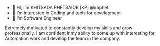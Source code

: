 - 👋 Hi, I’m KHITSADA PHETSAIOR [KP]  @khphet
- 👀 I’m interested in Coding and tools for development 
- 🌱 I’m Software Engineer

Extremely motivated to constantly develop my skills and grow professionally. I am confident inmy ability to come up with interesting for Automation work and develop the team in the company.

<!---
khphet/khphet is a ✨ special ✨ repository because its `README.md` (this file) appears on your GitHub profile.
You can click the Preview link to take a look at your changes.
--->
